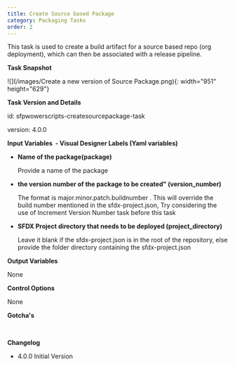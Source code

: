 ```yaml
---
title: Create Source based Package 
category: Packaging Tasks
order: 2
---
```

This task is used to create a build artifact for a source based repo (org deployment), which can then be associated with a release pipeline.


**Task Snapshot**

![](/images/Create a new version of Source Package.png){: width="951" height="629"}

**Task Version and Details**

id: sfpwowerscripts-createsourcepackage-task

version: 4.0.0

**Input Variables&nbsp; - Visual Designer Labels (Yaml variables)**

* **Name of the package(package)**

   Provide a name of the package

* **the version number of the package to be created" (version\_number)**

  The format is major.minor.patch.buildnumber . This will override the build number mentioned in the sfdx-project.json, Try considering the use of Increment Version Number task before this task


* **SFDX Project directory that needs to be deployed (project\_directory)**

  Leave it blank if the sfdx-project.json is in the root of the repository, else provide the folder directory containing the sfdx-project.json


**Output Variables**

None

**Control Options**

None

**Gotcha's**

&nbsp;

**Changelog**

* 4.0.0 Initial Version